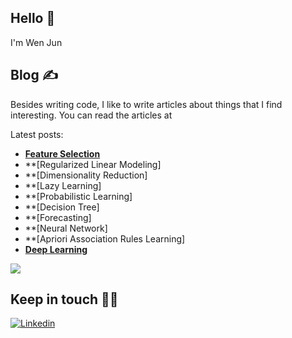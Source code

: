 ## Hello 👋

I'm Wen Jun

## Blog ✍️

Besides writing code, I like to write articles about things that I find interesting. You can read the articles at

Latest posts:

- **[Feature Selection](https://wenjun78.github.io/portfolio/Feature%Selection.html)**
- **[Regularized Linear Modeling]
- **[Dimensionality Reduction]
- **[Lazy Learning]
- **[Probabilistic Learning]
- **[Decision Tree]
- **[Forecasting]
- **[Neural Network]
- **[Apriori Association Rules Learning]
- **[Deep Learning](https://wenjun78.github.io/portfolio/22L8204%20Lau%20ZH5103%20Assignment%205.html)** 



![](https://media.giphy.com/media/OPYnG3Xf8zLag/giphy.gif)

## Keep in touch 👨‍💻

[![Linkedin](https://img.shields.io/badge/LinkedIn-0077B5?style=for-the-badge&logo=linkedin&logoColor=white)](https://www.linkedin.com/in/carlesfuste/)
